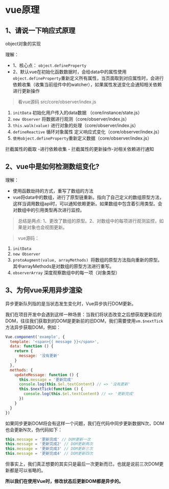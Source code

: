 # vue原理

## 1、请说一下响应式原理
object对象的实现

理解：

- 1、核心点： `object.defineProperty`
- 2、默认vue在初始化函数数据时，会给data中的属性使用`object.defineProperty`重新定义所有属性，当页面取到对应属性时，会进行依赖收集（收集当前组件中的watcher），如果属性发送变化会通知相关依赖进行更新操作

> 看vue源码 src/core/observer/index.js

1. `initData` 初始化用户传入的data数据 （core/instance/state.js）
2. `new Observer` 将数据进行观测（core/observer/index.js）
3. `this.walk(value)` 进行对象的处理（core/observer/index.js）
4. `defineReactive` 循环对象属性 定义响应式变化（core/observer/index.js）
5. `使用object.defineProperty`重新定义数据（core/observer/index.js）

拦截属性的截取 -进行依赖收集 - 拦截属性的更新操作-对相关依赖进行通知

## 2、vue中是如何检测数组变化?
理解：

- 使用函数劫持的方式，重写了数组的方法
- vue将data中的数组，进行了原型链重新。指向了自己定义的数组原型方法，这样当调用数组api时，可以通知依赖更新。如果数组中包含着引用类型。会对数组中的引用类型再次进行监控。

> 总结是两点: 1、更改了数组的原型。2、对数组中的每项进行观测监控，如果是对象也会视图更新。

> vue源码：

1. `initData`
2. `new Observer`
3. `protoAugment(value, arrayMethods) `将数组的原型方法指向重新的原型。 其中arrayMethods是对数组的原型方法进行重写。
4. `observerArray` 深度观察数组中的每一项（对象类型）


## 3、为何vue采用异步渲染

异步更新队列指的是当状态发生变化时，Vue异步执行DOM更新。

我们在项目开发中会遇到这样一种场景：当我们将状态改变之后想获取更新后的DOM，往往我们获取到的DOM是更新前的旧DOM，我们需要使用`vm.$nextTick`方法异步获取DOM，例如：

```js
Vue.component('example', {
  template: '<span>{{ message }}</span>',
  data: function () {
    return {
      message: '没有更新'
    }
  },
  methods: {
    updateMessage: function () {
      this.message = '更新完成'
      console.log(this.$el.textContent) // => '没有更新'
      this.$nextTick(function () {
        console.log(this.$el.textContent) // => '更新完成'
      })
    }
  }
})
```

如果同步更新DOM将会有这样一个问题，我们在代码中同步更新数据N次，DOM也会更新N次，伪代码如下：

```js
this.message = '更新完成' // DOM更新一次
this.message = '更新完成2' // DOM更新两次
this.message = '更新完成3' // DOM更新三次
this.message = '更新完成4' // DOM更新四次
```
但事实上，我们真正想要的其实只是最后一次更新而已，也就是说前三次DOM更新都是可以省略的。

**所以我们在使用Vue时，修改状态后更新DOM都是异步的。**
